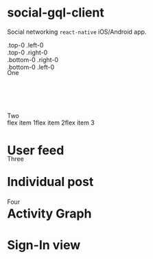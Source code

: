 # social-gql-client

Social networking `react-native` iOS/Android app.


<style>
  .d-flex { display: flex; }
  .d-inline-flex { display: inline-flex; }
</style>

<div style="height: 64px;">
  <div class="border position-absolute top-0 left-0">
    .top-0 .left-0
  </div>
  <div class="border position-absolute top-0 right-0">
    .top-0 .right-0
  </div>
  <div class="border position-absolute bottom-0 right-0">
    .bottom-0 .right-0
  </div>
  <div class="border position-absolute bottom-0 left-0">
    .bottom-0 .left-0
  </div>
</div>


<div class="position-relative" style="height:116px;">
  <div class="d-inline-block float-left bg-blue text-white m-3" style="width:100px; height:100px;">
    One
  </div>
  <div class="d-inline-block float-left position-relative bg-blue text-white m-3" style="width:100px; height:100px;  top:12px; left:12px;">
    Two
  </div>
  <div class="d-inline-block float-left bg-blue text-white m-3" style="width:100px; height:100px;">
    Three
  </div>
  <div class="d-inline-block float-left bg-blue text-white m-3" style="width:100px; height:100px;">
    Four
  </div>
</div>


<div class="border d-flex">  
  <div class="p-5 border bg-gray-light">flex item 1</div>
  <div class="p-5 border bg-gray-light">flex item 2</div>
  <div class="p-5 border bg-gray-light">flex item 3</div>
</div>


# User feed 
<!-- <img width="275" height="470" alt="user-feed" src="https://user-images.githubusercontent.com/43617894/114400317-7477d000-9bbf-11eb-8a57-864333e739d2.png"/> -->

# Individual post
<!-- <img width="275" height="470" alt="user-feed" src="https://user-images.githubusercontent.com/43617894/114400342-7a6db100-9bbf-11eb-9df6-2fcc9ac51b41.png"/> -->

# Activity Graph
<!-- <img width="275" height="470" alt="user-feed" src="https://user-images.githubusercontent.com/43617894/114400349-7d68a180-9bbf-11eb-9a1b-0fce0e95384d.png"/> -->

# Sign-In view
<!-- <img width="275" height="470" alt="user-feed" src="https://user-images.githubusercontent.com/43617894/114400351-7e013800-9bbf-11eb-9d6b-578c12acfbf6.png"/> -->
